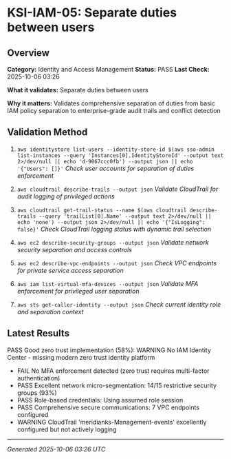 # KSI-IAM-05: Separate duties between users

## Overview

**Category:** Identity and Access Management
**Status:** PASS
**Last Check:** 2025-10-06 03:26

**What it validates:** Separate duties between users

**Why it matters:** Validates comprehensive separation of duties from basic IAM policy separation to enterprise-grade audit trails and conflict detection

## Validation Method

1. `aws identitystore list-users --identity-store-id $(aws sso-admin list-instances --query 'Instances[0].IdentityStoreId' --output text 2>/dev/null || echo 'd-9067ccc0fb') --output json || echo '{"Users": []}'`
   *Check user accounts for separation of duties enforcement*

2. `aws cloudtrail describe-trails --output json`
   *Validate CloudTrail for audit logging of privileged actions*

3. `aws cloudtrail get-trail-status --name $(aws cloudtrail describe-trails --query 'trailList[0].Name' --output text 2>/dev/null || echo 'none') --output json 2>/dev/null || echo '{"IsLogging": false}'`
   *Check CloudTrail logging status with dynamic trail selection*

4. `aws ec2 describe-security-groups --output json`
   *Validate network security separation and access controls*

5. `aws ec2 describe-vpc-endpoints --output json`
   *Check VPC endpoints for private service access separation*

6. `aws iam list-virtual-mfa-devices --output json`
   *Validate MFA enforcement for privileged user separation*

7. `aws sts get-caller-identity --output json`
   *Check current identity role and separation context*

## Latest Results

PASS Good zero trust implementation (58%): WARNING No IAM Identity Center - missing modern zero trust identity platform
- FAIL No MFA enforcement detected (zero trust requires multi-factor authentication)
- PASS Excellent network micro-segmentation: 14/15 restrictive security groups (93%)
- PASS Role-based credentials: Using assumed role session
- PASS Comprehensive secure communications: 7 VPC endpoints configured
- WARNING CloudTrail 'meridianks-Management-events' excellently configured but not actively logging

---
*Generated 2025-10-06 03:26 UTC*